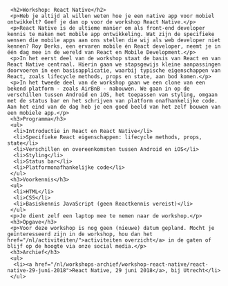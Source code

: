      <h2>Workshop: React Native</h2>
     <p>Heb je altijd al willen weten hoe je een native app voor mobiel ontwikkelt? Geef je dan op voor de workshop React Native.</p>
     <p>React Native is de ultieme manier om als front-end developer kennis te maken met mobile app ontwikkeling. Wat zijn de specifieke wensen die mobile apps aan ons stellen die wij als web developer niet kennen? Roy Derks, een ervaren mobile én React developer, neemt je in één dag mee in de wereld van React en Mobile Development.</p>
     <p>In het eerst deel van de workshop staat de basis van React en van React Native centraal. Hierin gaan we stapsgewijs kleine aanpassingen doorvoeren in een basisapplicatie, waarbij typische eigenschappen van React, zoals lifecycle methods, props en state, aan bod komen.</p>
     <p>In het tweede deel van de workshop gaan we een clone van een bekend platform - zoals AirBnB - nabouwen. We gaan in op de verschillen tussen Android en iOS, het toepassen van styling, omgaan met de status bar en het schrijven van platform onafhankelijke code. Aan het eind van de dag heb je een goed beeld van het zelf bouwen van een mobiele app.</p>
     <h3>Programma</h3>
     <ul>
      <li>Introductie in React en React Native</li>
      <li>Specifieke React eigenschappen: lifecycle methods, props, state</li>
      <li>Verschillen en overeenkomsten tussen Android en iOS</li>
      <li>Styling</li>
      <li>Status bar</li>
      <li>Platformonafhankelijke code</li>
     </ul>
     <h3>Voorkennis</h3>
     <ul>
      <li>HTML</li>
      <li>CSS</li>
      <li>Basiskennis JavaScript (geen Reactkennis vereist)</li>
     </ul>
     <p>Je dient zelf een laptop mee te nemen naar de workshop.</p>
     <h3>Opgave</h3>
     <p>Voor deze workshop is nog geen (nieuwe) datum gepland. Mocht je geïnteresseerd zijn in de workshop, hou dan het href="/nl/activiteiten/">activiteiten overzicht</a> in de gaten of blijf op de hoogte via onze social media.</p>
     <h3>Archief</h3>
     <ul>
      <li><a href="/nl/workshops-archief/workshop-react-native/react-native-29-juni-2018">React Native, 29 juni 2018</a>, bij Utrecht</li>
     </ul>

